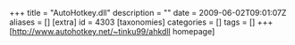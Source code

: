 +++
title = "AutoHotkey.dll"
description = ""
date = 2009-06-02T09:01:07Z
aliases = []
[extra]
id = 4303
[taxonomies]
categories = []
tags = []
+++
[http://www.autohotkey.net/~tinku99/ahkdll homepage]
